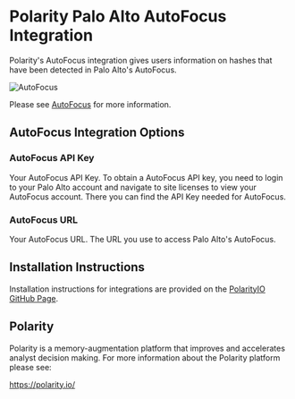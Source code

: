 # Polarity Palo Alto AutoFocus Integration

Polarity's AutoFocus integration gives users information on hashes that have been detected in Palo Alto's AutoFocus.

![AutoFocus](https://user-images.githubusercontent.com/22529325/41662872-0e4ba0dc-7470-11e8-9cfa-2cfd5dc81e62.png)

Please see [AutoFocus](https://www.paloaltonetworks.com/products/secure-the-network/subscriptions/autofocus) for more information.

## AutoFocus Integration Options

### AutoFocus API Key

Your AutoFocus API Key. To obtain a AutoFocus API key, you need to login to your Palo Alto account and navigate to site licenses to view your AutoFocus account. There you can find the API Key needed for AutoFocus.

### AutoFocus URL

Your AutoFocus URL. The URL you use to access Palo Alto's AutoFocus.


## Installation Instructions

Installation instructions for integrations are provided on the [PolarityIO GitHub Page](https://polarityio.github.io/).

## Polarity

Polarity is a memory-augmentation platform that improves and accelerates analyst decision making.  For more information about the Polarity platform please see:

https://polarity.io/
